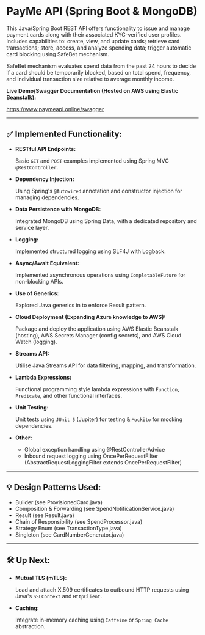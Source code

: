 # PayMe API (Spring Boot & MongoDB)

This Java/Spring Boot REST API offers functionality to issue and manage payment cards along with their associated KYC-verified user profiles. Includes capabilities to: create, view, and update cards; retrieve card transactions; store, access, and analyze spending data; trigger automatic card blocking using SafeBet mechanism.

SafeBet mechanism evaluates spend data from the past 24 hours to decide if a card should be temporarily blocked, based on total spend, frequency, and individual transaction size relative to average monthly income.

**Live Demo/Swagger Documentation (Hosted on AWS using Elastic Beanstalk):**

https://www.paymeapi.online/swagger

---

## ✅ Implemented Functionality:

- **RESTful API Endpoints:**
    
    Basic `GET` and `POST` examples implemented using Spring MVC `@RestController`.
    
- **Dependency Injection:**
    
    Using Spring's `@Autowired` annotation and constructor injection for managing dependencies.
    
- **Data Persistence with MongoDB:**
    
    Integrated MongoDB using Spring Data, with a dedicated repository and service layer.
    
- **Logging:**
    
    Implemented structured logging using SLF4J with Logback.

- **Async/Await Equivalent:**

    Implemented asynchronous operations using `CompletableFuture` for non-blocking APIs.

- **Use of Generics:**
    
    Explored Java generics in to enforce Result<T> pattern.

- **Cloud Deployment (Expanding Azure knowledge to AWS):**

  Package and deploy the application using AWS Elastic Beanstalk (hosting), AWS Secrets Manager (config secrets), and AWS Cloud Watch (logging).

- **Streams API:**

  Utilise Java Streams API for data filtering, mapping, and transformation.

- **Lambda Expressions:**
  
  Functional programming style lambda expressions with `Function`, `Predicate`, and other functional interfaces.

- **Unit Testing:**

  Unit tests using `JUnit 5` (Jupiter) for testing & `Mockito` for mocking dependencies.

- **Other:**

  - Global exception handling using @RestControllerAdvice
  - Inbound request logging using OncePerRequestFilter (AbstractRequestLoggingFilter extends OncePerRequestFilter)

---
## 💡 Design Patterns Used:
   
  - Builder (see ProvisionedCard.java)
  - Composition & Forwarding (see SpendNotificationService.java)
  - Result (see Result.java) 
  - Chain of Responsibility (see SpendProcessor.java)
  - Strategy Enum (see TransactionType.java)
  - Singleton (see CardNumberGenerator.java)

---
## 🛠️ Up Next:

- **Mutual TLS (mTLS):**
    
    Load and attach X.509 certificates to outbound HTTP requests using Java's `SSLContext` and `HttpClient`.
    
- **Caching:**
    
    Integrate in-memory caching using `Caffeine` or `Spring Cache` abstraction.


